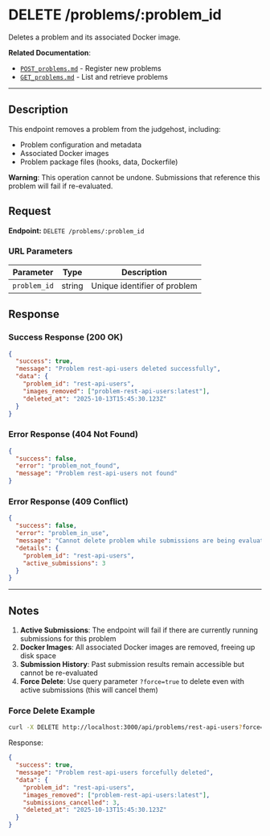 # DELETE /problems/:problem_id

Deletes a problem and its associated Docker image.

**Related Documentation**:

- [`POST_problems.md`](POST_problems.md) - Register new problems
- [`GET_problems.md`](GET_problems.md) - List and retrieve problems

---

## Description

This endpoint removes a problem from the judgehost, including:

- Problem configuration and metadata
- Associated Docker images
- Problem package files (hooks, data, Dockerfile)

**Warning**: This operation cannot be undone. Submissions that reference this problem will fail if re-evaluated.

## Request

**Endpoint:** `DELETE /problems/:problem_id`

### URL Parameters

| Parameter    | Type   | Description                  |
| ------------ | ------ | ---------------------------- |
| `problem_id` | string | Unique identifier of problem |

## Response

### Success Response (200 OK)

```json
{
  "success": true,
  "message": "Problem rest-api-users deleted successfully",
  "data": {
    "problem_id": "rest-api-users",
    "images_removed": ["problem-rest-api-users:latest"],
    "deleted_at": "2025-10-13T15:45:30.123Z"
  }
}
```

### Error Response (404 Not Found)

```json
{
  "success": false,
  "error": "problem_not_found",
  "message": "Problem rest-api-users not found"
}
```

### Error Response (409 Conflict)

```json
{
  "success": false,
  "error": "problem_in_use",
  "message": "Cannot delete problem while submissions are being evaluated",
  "details": {
    "problem_id": "rest-api-users",
    "active_submissions": 3
  }
}
```

---

## Notes

1. **Active Submissions**: The endpoint will fail if there are currently running submissions for this problem
2. **Docker Images**: All associated Docker images are removed, freeing up disk space
3. **Submission History**: Past submission results remain accessible but cannot be re-evaluated
4. **Force Delete**: Use query parameter `?force=true` to delete even with active submissions (this will cancel them)

### Force Delete Example

```bash
curl -X DELETE http://localhost:3000/api/problems/rest-api-users?force=true
```

Response:

```json
{
  "success": true,
  "message": "Problem rest-api-users forcefully deleted",
  "data": {
    "problem_id": "rest-api-users",
    "images_removed": ["problem-rest-api-users:latest"],
    "submissions_cancelled": 3,
    "deleted_at": "2025-10-13T15:45:30.123Z"
  }
}
```
